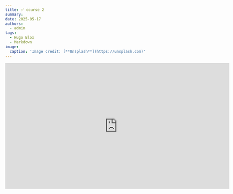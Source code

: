 ```yaml
---
title: ✅ course 2
summary: 
date: 2025-05-17
authors:
  - admin
tags:
  - Hugo Blox
  - Markdown
image:
  caption: 'Image credit: [**Unsplash**](https://unsplash.com)'
---
```


<iframe width="720" height="405" src="https://rutube.ru/play/embed/de9193ce507b9bca665505326fced784/?p=t0UMOmzCVok-aBbH12tBvg" frameBorder="0" allow="clipboard-write; autoplay" webkitAllowFullScreen mozallowfullscreen allowFullScreen></iframe>
